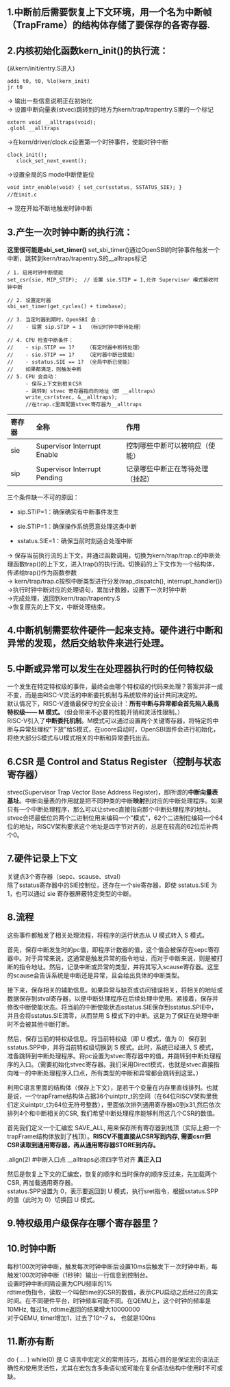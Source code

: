 ## 1.中断前后需要恢复上下文环境，用一个名为中断帧（TrapFrame）的结构体存储了要保存的各寄存器.    
## 2.内核初始化函数kern_init()的执行流：  
(从kern/init/entry.S进入)   
```
addi t0, t0, %lo(kern_init)  
jr t0
```
-> 输出一些信息说明正在初始化   
-> 设置中断向量表(stvec)跳转到的地方为kern/trap/trapentry.S里的一个标记    
```
extern void __alltraps(void);  
.globl __alltraps
```
->在kern/driver/clock.c设置第一个时钟事件，使能时钟中断   
```
clock_init(); 
   clock_set_next_event();
```
->设置全局的S mode中断使能位  
```
void intr_enable(void) { set_csr(sstatus, SSTATUS_SIE); }
//在init.c
```
-> 现在开始不断地触发时钟中断  
## 3.产生一次时钟中断的执行流：  
**这里很可能是sbi_set_timer()** set_sbi_timer()通过OpenSBI的时钟事件触发一个中断，跳转到kern/trap/trapentry.S的__alltraps标记   
```
/ 1. 启用时钟中断使能
set_csr(sie, MIP_STIP);  // 设置 sie.STIP = 1,允许 Supervisor 模式接收时钟中断

// 2. 设置定时器
sbi_set_timer(get_cycles() + timebase);

// 3. 当定时器到期时，OpenSBI 会：
//    - 设置 sip.STIP = 1  （标记时钟中断待处理）

// 4. CPU 检查中断条件：
//    - sip.STIP == 1?    （有定时器中断待处理）
//    - sie.STIP == 1?    （定时器中断已使能）  
//    - sstatus.SIE == 1? （全局中断已使能）
//    如果都满足，则触发中断
// 5. CPU 会自动：
      - 保存上下文到相关CSR
      - 跳转到 stvec 寄存器指向的地址（即 __alltraps）
      write_csr(stvec, &__alltraps); 
      //在trap.c里面配置stvec寄存器为__alltraps
```

| 寄存器 | 全称                         | 作用                             |
| :----- | :--------------------------- | :------------------------------- |
| sie    | Supervisor Interrupt Enable  | 控制哪些中断可以被响应（使能）   |
| sip    | Supervisor Interrupt Pending | 记录哪些中断正在等待处理（挂起） |

三个条件缺一不可的原因：

- sip.STIP=1：确保确实有中断事件发生

- sie.STIP=1：确保操作系统愿意处理这类中断

- sstatus.SIE=1：确保当前时刻适合处理中断

-> 保存当前执行流的上下文，并通过函数调用，切换为kern/trap/trap.c的中断处理函数trap()的上下文，进入trap()的执行流。切换前的上下文作为一个结构体，传递给trap()作为函数参数   
-> kern/trap/trap.c按照中断类型进行分发(trap_dispatch(), interrupt_handler())  
->执行时钟中断对应的处理语句，累加计数器，设置下一次时钟中断  
->完成处理，返回到kern/trap/trapentry.S  
->恢复原先的上下文，中断处理结束。
## 4.中断机制需要软件硬件一起来支持。硬件进行中断和异常的发现，然后交给软件来进行处理。
## 5.中断或异常可以发生在处理器执行时的任何特权级  
一个发生在特定特权级的事件，最终会由哪个特权级的代码来处理？答案并非一成不变，而是由RISC-V灵活的中断委托机制与系统软件的设计共同决定的。  
默认情况下，RISC-V遵循最保守的安全设计：**所有中断与异常都会首先陷入最高特权级—— M 模式。**（但会带来不必要的性能开销和灵活性限制。）  
RISC-V引入了**中断委托机制**。M模式可以通过设置两个关键寄存器，将特定的中断与异常处理权"下放"给S模式，在ucore启动时，OpenSBI固件会进行初始化，将绝大部分S模式与U模式相关的中断和异常委托出去。
## 6.CSR 是 Control and Status Register（控制与状态寄存器）  
stvec(Supervisor Trap Vector Base Address Register)，即所谓的**中断向量表基址**。中断向量表的作用就是把不同种类的中断**映射**到对应的中断处理程序。如果只有一个中断处理程序，那么可以让stvec直接指向那个中断处理程序的地址。  
stvec会把最低位的两个二进制位用来编码一个"模式"，62个二进制位编码一个64位的地址，RISCV架构要求这个地址是四字节对齐的，总是在较高的62位后补两个0。
## 7.硬件记录上下文
关键点3个寄存器（sepc、scause、stval）  
除了sstatus寄存器中的SIE控制位，还存在一个sie寄存器，即使 sstatus.SIE 为 1，也可以通过 sie 寄存器屏蔽特定类型的中断。
## 8.流程
这些事件都触发了相关处理流程，将程序的运行状态从 U 模式转入 S 模式。

首先，保存中断发生时的pc值，即程序计数器的值，这个值会被保存在sepc寄存器中。对于异常来说，这通常是触发异常的指令地址，而对于中断来说，则是被打断的指令地址。然后，记录中断或异常的类型，并将其写入scause寄存器。这里的scause会告诉系统是中断还是异常，且会给出具体的中断类型。

接下来，保存相关的辅助信息。如果异常与缺页或访问错误相关，将相关的地址或数据保存到stval寄存器，以便中断处理程序在后续处理中使用。紧接着，保存并修改中断使能状态。将当前的中断使能状态sstatus.SIE保存到sstatus.SPIE中，并且会将sstatus.SIE清零，从而禁用 S 模式下的中断。这是为了保证在处理中断时不会被其他中断打断。

然后，保存当前的特权级信息。将当前特权级（即 U 模式，值为 0）保存到sstatus.SPP中，并将当前特权级切换到 S 模式。此时，系统已经进入 S 模式，准备跳转到中断处理程序。将pc设置为stvec寄存器中的值，并跳转到中断处理程序的入口。（需要初始化stvec寄存器。我们采用Direct模式，也就是stvec直接指向唯一的中断处理程序入口点，所有类型的中断和异常都会跳转到这里。）    

利用C语言里面的结构体（保存上下文），是若干个变量在内存里直线排列。也就是说，一个trapFrame结构体占据36个uintptr_t的空间（在64位RISCV架构里我们定义uintptr_t为64位无符号整数），里面依次排列通用寄存器x0到x31,然后依次排列4个和中断相关的CSR, 我们希望中断处理程序能够利用这几个CSR的数值。

首先我们定义一个汇编宏 SAVE_ALL, 用来保存所有寄存器到栈顶（实际上把一个trapFrame结构体放到了栈顶）。**RISCV不能直接从CSR写到内存, 需要csrr把CSR读取到通用寄存器，再从通用寄存器STORE到内存。**

.align(2) #中断入口点 __alltraps必须四字节对齐 **真正入口**

然后是恢复上下文的汇编宏，恢复的顺序和当时保存的顺序反过来，先加载两个CSR, 再加载通用寄存器。  
sstatus.SPP设置为 0，表示要返回到 U 模式，执行sret指令，根据sstatus.SPP的值（此时为 0）切换回 U 模式。

## 9.特权级用户级保存在哪个寄存器里？

## 10.时钟中断  
每秒100次时钟中断，触发每次时钟中断后设置10ms后触发下一次时钟中断，每触发100次时钟中断（1秒钟）输出一行信息到控制台。  
设置时钟中断间隔设置为CPU频率的1%  
rdtime伪指令，读取一个叫做time的CSR的数值，表示CPU启动之后经过的真实时间。在不同硬件平台，时钟频率可能不同。在QEMU上，这个时钟的频率是10MHz, 每过1s, rdtime返回的结果增大10000000  
对于QEMU, timer增加1，过去了10^-7 s， 也就是100ns

## 11.断亦有断

do { ... } while(0) 是 C 语言中宏定义的常用技巧，其核心目的是保证宏的语法正确性和使用灵活性，尤其在宏包含多条语句或可能在复杂语法结构中使用时不可或缺。